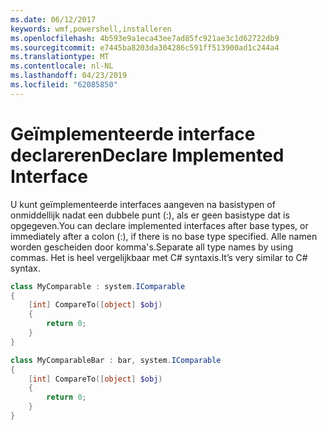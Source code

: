 ```yaml
---
ms.date: 06/12/2017
keywords: wmf,powershell,installeren
ms.openlocfilehash: 4b593e9a1eca43ee7ad85fc921ae3c1d62722db9
ms.sourcegitcommit: e7445ba8203da304286c591ff513900ad1c244a4
ms.translationtype: MT
ms.contentlocale: nl-NL
ms.lasthandoff: 04/23/2019
ms.locfileid: "62085850"
---
```

# <a name="declare-implemented-interface"></a><span data-ttu-id="6416e-102">Geïmplementeerde interface declareren</span><span class="sxs-lookup"><span data-stu-id="6416e-102">Declare Implemented Interface</span></span>

<span data-ttu-id="6416e-103">U kunt geïmplementeerde interfaces aangeven na basistypen of onmiddellijk nadat een dubbele punt (:), als er geen basistype dat is opgegeven.</span><span class="sxs-lookup"><span data-stu-id="6416e-103">You can declare implemented interfaces after base types, or immediately after a colon (:), if there is no base type specified.</span></span> <span data-ttu-id="6416e-104">Alle namen worden gescheiden door komma's.</span><span class="sxs-lookup"><span data-stu-id="6416e-104">Separate all type names by using commas.</span></span> <span data-ttu-id="6416e-105">Het is heel vergelijkbaar met C# syntaxis.</span><span class="sxs-lookup"><span data-stu-id="6416e-105">It’s very similar to C# syntax.</span></span>

```powershell
class MyComparable : system.IComparable
{
    [int] CompareTo([object] $obj)
    {
        return 0;
    }
}

class MyComparableBar : bar, system.IComparable
{
    [int] CompareTo([object] $obj)
    {
        return 0;
    }
}
```
